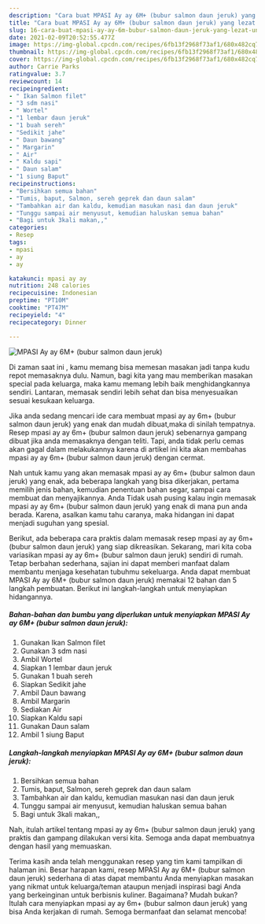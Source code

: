 ```yaml
---
description: "Cara buat MPASI Ay ay 6M+ (bubur salmon daun jeruk) yang lezat Untuk Jualan"
title: "Cara buat MPASI Ay ay 6M+ (bubur salmon daun jeruk) yang lezat Untuk Jualan"
slug: 16-cara-buat-mpasi-ay-ay-6m-bubur-salmon-daun-jeruk-yang-lezat-untuk-jualan
date: 2021-02-09T20:52:55.477Z
image: https://img-global.cpcdn.com/recipes/6fb13f2968f73af1/680x482cq70/mpasi-ay-ay-6m-bubur-salmon-daun-jeruk-foto-resep-utama.jpg
thumbnail: https://img-global.cpcdn.com/recipes/6fb13f2968f73af1/680x482cq70/mpasi-ay-ay-6m-bubur-salmon-daun-jeruk-foto-resep-utama.jpg
cover: https://img-global.cpcdn.com/recipes/6fb13f2968f73af1/680x482cq70/mpasi-ay-ay-6m-bubur-salmon-daun-jeruk-foto-resep-utama.jpg
author: Carrie Parks
ratingvalue: 3.7
reviewcount: 14
recipeingredient:
- " Ikan Salmon filet"
- "3 sdm nasi"
- " Wortel"
- "1 lembar daun jeruk"
- "1 buah sereh"
- "Sedikit jahe"
- " Daun bawang"
- " Margarin"
- " Air"
- " Kaldu sapi"
- " Daun salam"
- "1 siung Baput"
recipeinstructions:
- "Bersihkan semua bahan"
- "Tumis, baput, Salmon, sereh geprek dan daun salam"
- "Tambahkan air dan kaldu, kemudian masukan nasi dan daun jeruk"
- "Tunggu sampai air menyusut, kemudian haluskan semua bahan"
- "Bagi untuk 3kali makan,,"
categories:
- Resep
tags:
- mpasi
- ay
- ay

katakunci: mpasi ay ay 
nutrition: 248 calories
recipecuisine: Indonesian
preptime: "PT10M"
cooktime: "PT47M"
recipeyield: "4"
recipecategory: Dinner

---
```



![MPASI Ay ay 6M+ (bubur salmon daun jeruk)](https://img-global.cpcdn.com/recipes/6fb13f2968f73af1/680x482cq70/mpasi-ay-ay-6m-bubur-salmon-daun-jeruk-foto-resep-utama.jpg)

Di zaman  saat ini , kamu memang bisa memesan masakan jadi tanpa kudu repot memasaknya dulu. Namun, bagi kita yang mau memberikan masakan special pada keluarga, maka kamu memang lebih baik menghidangkannya sendiri. Lantaran, memasak sendiri lebih sehat dan bisa menyesuaikan sesuai kesukaan keluarga.

Jika anda sedang mencari ide cara membuat mpasi ay ay 6m+ (bubur salmon daun jeruk) yang enak dan mudah dibuat,maka di sinilah tempatnya. Resep mpasi ay ay 6m+ (bubur salmon daun jeruk)  sebenarnya gampang dibuat jika anda memasaknya dengan teliti. Tapi, anda tidak perlu cemas akan gagal dalam melakukannya 
karena di artikel ini kita akan membahas mpasi ay ay 6m+ (bubur salmon daun jeruk) dengan cermat.  



Nah untuk kamu yang akan memasak mpasi ay ay 6m+ (bubur salmon daun jeruk) yang enak, ada beberapa langkah yang bisa dikerjakan, pertama memilih jenis bahan, kemudian penentuan bahan segar, sampai cara membuat dan menyajikannya. Anda Tidak usah pusing kalau ingin memasak mpasi ay ay 6m+ (bubur salmon daun jeruk) yang enak di mana pun anda berada. Karena, asalkan kamu  tahu caranya, maka hidangan ini dapat menjadi suguhan yang spesial.

Berikut, ada beberapa cara praktis  dalam memasak resep mpasi ay ay 6m+ (bubur salmon daun jeruk) yang siap dikreasikan. Sekarang, mari kita coba variasikan mpasi ay ay 6m+ (bubur salmon daun jeruk) sendiri di rumah. Tetap berbahan sederhana, sajian ini dapat memberi manfaat dalam membantu menjaga kesehatan tubuhmu sekeluarga. Anda dapat membuat MPASI Ay ay 6M+ (bubur salmon daun jeruk) memakai 12 bahan dan 5 langkah pembuatan. Berikut ini langkah-langkah untuk menyiapkan hidangannya.

<!--inarticleads1-->

##### Bahan-bahan dan bumbu yang diperlukan untuk menyiapkan MPASI Ay ay 6M+ (bubur salmon daun jeruk):

1. Gunakan  Ikan Salmon filet
1. Gunakan 3 sdm nasi
1. Ambil  Wortel
1. Siapkan 1 lembar daun jeruk
1. Gunakan 1 buah sereh
1. Siapkan Sedikit jahe
1. Ambil  Daun bawang
1. Ambil  Margarin
1. Sediakan  Air
1. Siapkan  Kaldu sapi
1. Gunakan  Daun salam
1. Ambil 1 siung Baput




<!--inarticleads2-->

##### Langkah-langkah menyiapkan MPASI Ay ay 6M+ (bubur salmon daun jeruk):

1. Bersihkan semua bahan
1. Tumis, baput, Salmon, sereh geprek dan daun salam
1. Tambahkan air dan kaldu, kemudian masukan nasi dan daun jeruk
1. Tunggu sampai air menyusut, kemudian haluskan semua bahan
1. Bagi untuk 3kali makan,,




Nah, itulah artikel tentang  mpasi ay ay 6m+ (bubur salmon daun jeruk)  yang praktis dan gampang dilakukan versi kita. Semoga anda dapat membuatnya dengan hasil yang memuaskan. 

Terima kasih anda telah menggunakan resep yang tim kami tampilkan di halaman ini. Besar harapan kami, resep  MPASI Ay ay 6M+ (bubur salmon daun jeruk) sederhana di atas dapat membantu Anda menyiapkan masakan yang nikmat untuk keluarga/teman ataupun menjadi inspirasi bagi Anda yang berkeinginan untuk berbisnis kuliner. Bagaimana? Mudah bukan? Itulah cara menyiapkan mpasi ay ay 6m+ (bubur salmon daun jeruk) yang bisa Anda kerjakan di rumah. Semoga bermanfaat dan selamat mencoba!


